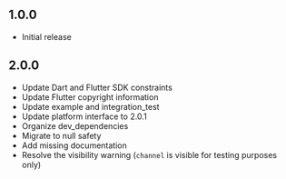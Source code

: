 ## 1.0.0

* Initial release

## 2.0.0

* Update Dart and Flutter SDK constraints
* Update Flutter copyright information
* Update example and integration_test
* Update platform interface to 2.0.1
* Organize dev_dependencies
* Migrate to null safety
* Add missing documentation
* Resolve the visibility warning (`channel` is visible for testing purposes only)

